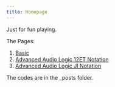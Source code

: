 ```yaml
---
title: Homepage
---
```


Just for fun playing.

The Pages:
1. [Basic](https://codineslifen.github.io/MusicTouchpad-XY-Multioctave-w-Continuous-CustomizableScales-12ETandJINotation-AutomaticallyColored/2025/05/10/basic.html)
2. [Advanced Audio Logic 12ET Notation](https://codineslifen.github.io/MusicTouchpad-XY-Multioctave-w-Continuous-CustomizableScales-12ETandJINotation-AutomaticallyColored/2025/06/15/advancedaudio12et.html)
3. [Advanced Audio Logic JI Notation](https://codineslifen.github.io/MusicTouchpad-XY-Multioctave-w-Continuous-CustomizableScales-12ETandJINotation-AutomaticallyColored/ed/2025/06/15/advancedaudiojust.html)

The codes are in the _posts folder.
